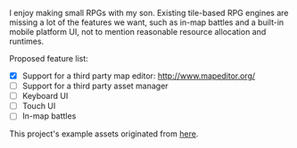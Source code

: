 I enjoy making small RPGs with my son. Existing tile-based RPG engines are missing
a lot of the features we want, such as in-map battles and a built-in mobile platform
UI, not to mention reasonable resource allocation and runtimes.

Proposed feature list:
- [x] Support for a third party map editor: http://www.mapeditor.org/ 
- [ ] Support for a third party asset manager
- [ ] Keyboard UI
- [ ] Touch UI
- [ ] In-map battles

This project's example assets originated from [here](https://github.com/PistonDevelopers/piston-examples/tree/master/tiled).
